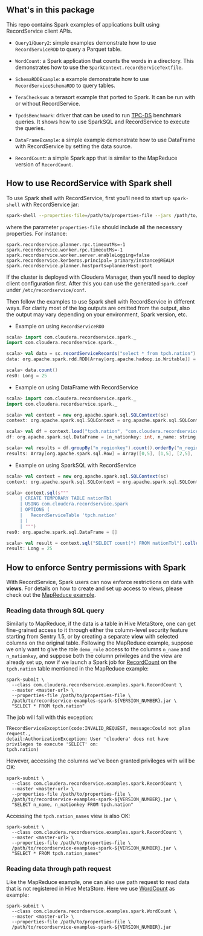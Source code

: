 ## What's in this package

This repo contains Spark examples of applications built using RecordService client APIs.

- `Query1`/`Query2`: simple examples demonstrate how to use `RecordServiceRDD` to query
  a Parquet table.

- `WordCount`: a Spark application that counts the words in a directory. This demonstrates
  how to use the `SparkContext.recordServiceTextfile`.

- `SchemaRDDExample`: a example demonstrate how to use `RecordServiceSchemaRDD` to query tables.

- `TeraChecksum`: a terasort example that ported to Spark. It can be run with or without
  RecordService.

- `TpcdsBenchmark`: driver that can be used to run [TPC-DS](http://www.tpc.org/tpcds/) benchmark
  queries. It shows how to use SparkSQL and RecordService to execute the queries.

- `DataFrameExample`: a simple example demonstrate how to use DataFrame with RecordService by
  setting the data source.

- `RecordCount`: a simple Spark app that is similar to the MapReduce version of `RecordCount`.


## How to use RecordService with Spark shell

To use Spark shell with RecordService, first you'll need to start up `spark-shell`
with RecordService jar:

```bash
spark-shell --properties-file=/path/to/properties-file --jars /path/to/recordservice-spark.jar
```

where the parameter `properties-file` should include all the necessary properties. For instance:

```
spark.recordservice.planner.rpc.timeoutMs=-1
spark.recordservice.worker.rpc.timeoutMs=-1
spark.recordservice.worker.server.enableLogging=false
spark.recordservice.kerberos.principal= primary/instance@REALM
spark.recordservice.planner.hostports=plannerHost:port
```

If the cluster is deployed with Cloudera Manager, then you'll need to deploy client configuration
first. After this you can use the generated `spark.conf` under `/etc/recordservice/conf`.

Then follow the examples to use Spark shell with RecordService in different ways.
For clarity most of the log outputs are omitted from the output, also the output may
vary depending on your environment, Spark version, etc.

- Example on using `RecordServiceRDD`

```scala
scala> import com.cloudera.recordservice.spark._
import com.cloudera.recordservice.spark._

scala> val data = sc.recordServiceRecords("select * from tpch.nation")
data: org.apache.spark.rdd.RDD[Array[org.apache.hadoop.io.Writable]] = RecordServiceRDD[0] at RDD at RecordServiceRDDBase.scala:57

scala> data.count()
res0: Long = 25
```

- Example on using DataFrame with RecordService

```scala
scala> import com.cloudera.recordservice.spark._
import com.cloudera.recordservice.spark._

scala> val context = new org.apache.spark.sql.SQLContext(sc)
context: org.apache.spark.sql.SQLContext = org.apache.spark.sql.SQLContext@706ef676

scala> val df = context.load("tpch.nation", "com.cloudera.recordservice.spark")
df: org.apache.spark.sql.DataFrame = [n_nationkey: int, n_name: string, n_regionkey: int, n_comment: string]

scala> val results = df.groupBy("n_regionkey").count().orderBy("n_regionkey").collect()
results: Array[org.apache.spark.sql.Row] = Array([0,5], [1,5], [2,5], [3,5], [4,5])
```

- Example on using SparkSQL with RecordService

```scala
scala> val context = new org.apache.spark.sql.SQLContext(sc)
context: org.apache.spark.sql.SQLContext = org.apache.spark.sql.SQLContext@53bfb38e

scala> context.sql(s"""
     | CREATE TEMPORARY TABLE nationTbl
     | USING com.cloudera.recordservice.spark
     | OPTIONS (
     |   RecordServiceTable 'tpch.nation'
     | )
     | """)
res0: org.apache.spark.sql.DataFrame = []

scala> val result = context.sql("SELECT count(*) FROM nationTbl").collect()(0).getLong(0)
result: Long = 25
```

## How to enforce Sentry permissions with Spark

With RecordService, Spark users can now enforce restrictions on data with **views**.
For details on how to create and set up access to views, please check out the [MapReduce example](../examples/README.md#how-to-enforce-sentry-permissions-with-mapreduce).

### Reading data through SQL query

Similarly to MapReduce, if the data is a table in Hive MetaStore, one can get
fine-grained access to it through either the column-level security feature starting from
Sentry 1.5, or by creating a separate **view** with selected columns on the original table.
Following the MapReduce example, suppose we only want to give the role `demo_role` access to
the columns `n_name` and `n_nationkey`, and suppose both the column privileges and the view
are already set up, now if we launch a Spark job for [RecordCount](src/main/scala/com/cloudera/recordservice/examples/spark/RecordCount.scala)
on the `tpch.nation` table mentioned in the MapReduce example:

```
spark-submit \
  --class com.cloudera.recordservice.examples.spark.RecordCount \
  --master <master-url> \
  --properties-file /path/to/properties-file \
  /path/to/recordservice-examples-spark-${VERSION_NUMBER}.jar \
  "SELECT * FROM tpch.nation"
```

The job will fail with this exception:

```
TRecordServiceException(code:INVALID_REQUEST, message:Could not plan request.,
detail:AuthorizationException: User 'cloudera' does not have privileges to execute 'SELECT' on:
tpch.nation)
```
However, accessing the columns we've been granted privileges with will be OK:

```
spark-submit \
  --class com.cloudera.recordservice.examples.spark.RecordCount \
  --master <master-url> \
  --properties-file /path/to/properties-file \
  /path/to/recordservice-examples-spark-${VERSION_NUMBER}.jar \
  "SELECT n_name, n_nationkey FROM tpch.nation"

```

Accessing the `tpch.nation_names` view is also OK:

```
spark-submit \
  --class com.cloudera.recordservice.examples.spark.RecordCount \
  --master <master-url> \
  --properties-file /path/to/properties-file \
  /path/to/recordservice-examples-spark-${VERSION_NUMBER}.jar \
  "SELECT * FROM tpch.nation_names"

```

### Reading data through path request

Like the MapReduce example, one can also use path request to read data
that is not registered in Hive MetaStore. Here we use
[WordCount](src/main/scala/com/cloudera/recordservice/examples/spark/WordCount.scala)
as example:

```
spark-submit \
  --class com.cloudera.recordservice.examples.spark.WordCount \
  --master <master-url> \
  --properties-file /path/to/properties-file \
  /path/to/recordservice-examples-spark-${VERSION_NUMBER}.jar
```
